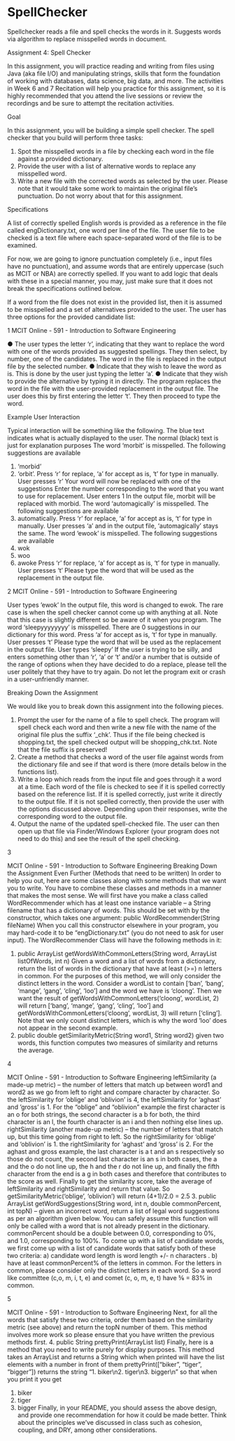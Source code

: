 # SpellChecker
Spellchecker reads a file and spell checks the words in it.  Suggests words via algorithm to replace misspelled words in document.

Assignment 4: Spell Checker

In this assignment, you will practice reading and writing from files using Java (aka file I/O) and
manipulating strings, skills that form the foundation of working with databases, data science,
big data, and more.
The activities in Week 6 and 7 Recitation will help you practice for this assignment, so it is highly
recommended that you attend the live sessions or review the recordings and be sure to attempt
the recitation activities.

Goal

In this assignment, you will be building a simple spell checker. The spell checker that you build
will perform three tasks:
1. Spot the misspelled words in a file by checking each word in the file against a provided
dictionary.
2. Provide the user with a list of alternative words to replace any misspelled word.
3. Write a new file with the corrected words as selected by the user. Please note that it
would take some work to maintain the original file’s punctuation. Do not worry about
that for this assignment.

Specifications

A list of correctly spelled English words is provided as a reference in the file called
engDictionary.txt, one word per line of the file. The user file to be checked is a text file
where each space-separated word of the file is to be examined.

For now, we are going to ignore punctuation completely (i.e., input files have no punctuation),
and assume words that are entirely uppercase (such as MCIT or NBA) are correctly spelled. If
you want to add logic that deals with these in a special manner, you may, just make sure that it
does not break the specifications outlined below.

If a word from the file does not exist in the provided list, then it is assumed to be misspelled
and a set of alternatives provided to the user. The user has three options for the provided
candidate list:

1
MCIT Online - 591 - Introduction to Software Engineering

● The user types the letter ‘r’, indicating that they want to replace the word with one of
the words provided as suggested spellings. They then select, by number, one of the
candidates. The word in the file is replaced in the output file by the selected number.
● Indicate that they wish to leave the word as is. This is done by the user just typing the
letter ‘a’.
● Indicate that they wish to provide the alternative by typing it in directly. The program
replaces the word in the file with the user-provided replacement in the output file. The
user does this by first entering the letter ‘t’. They then proceed to type the word.

Example User Interaction

Typical interaction will be something like the following. The blue text indicates what is actually
displayed to the user. The normal (black) text is just for explanation purposes
The word ‘morbit’ is misspelled.
The following suggestions are available
1. ‘morbid’
2. ‘orbit’.
Press ‘r’ for replace, ‘a’ for accept as is, ‘t’ for type in manually.
User presses ‘r’
Your word will now be replaced with one of the suggestions
Enter the number corresponding to the word that you want to use for replacement.
User enters 1
In the output file, morbit will be replaced with morbid.
The word ‘automagically’ is misspelled.
The following suggestions are available
1. automatically.
Press ‘r’ for replace, ‘a’ for accept as is, ‘t’ for type in manually.
User presses ‘a’ and in the output file, ‘automagically’ stays the same.
The word ‘ewook’ is misspelled. The following suggestions are available
1. wok
2. woo
3. awoke
Press ‘r’ for replace, ‘a’ for accept as is, ‘t’ for type in manually.
User presses ‘t’
Please type the word that will be used as the replacement in the output file.

2
MCIT Online - 591 - Introduction to Software Engineering

User types ’ewok’
In the output file, this word is changed to ewok.
The rare case is when the spell checker cannot come up with anything at all. Note that this case
is slightly different so be aware of it when you program.
The word ‘sleepyyyyyyyy’ is misspelled.
There are 0 suggestions in our dictionary for this word.
Press ‘a’ for accept as is, ‘t’ for type in manually.
User presses ‘t’
Please type the word that will be used as the replacement in the output file.
 User types ‘sleepy’
If the user is trying to be silly, and enters something other than ‘r’, ‘a’ or ‘t’ and/or a number
that is outside of the range of options when they have decided to do a replace, please tell the
user politely that they have to try again. Do not let the program exit or crash in a
user-unfriendly manner.

Breaking Down the Assignment

We would like you to break down this assignment into the following pieces.
1. Prompt the user for the name of a file to spell check. The program will spell check each
word and then write a new file with the name of the original file plus the suffix ‘_chk’.
Thus if the file being checked is shopping.txt, the spell checked output will be
shopping_chk.txt. Note that the file suffix is preserved!
2. Create a method that checks a word of the user file against words from the dictionary
file and see if that word is there (more details below in the functions list).
3. Write a loop which reads from the input file and goes through it a word at a time. Each
word of the file is checked to see if it is spelled correctly based on the reference list. If it
is spelled correctly, just write it directly to the output file. If it is not spelled correctly,
then provide the user with the options discussed above. Depending upon their
responses, write the corresponding word to the output file.
4. Output the name of the updated spell-checked file. The user can then open up that file
via Finder/Windows Explorer (your program does not need to do this) and see the result
of the spell checking.

3

MCIT Online - 591 - Introduction to Software Engineering
Breaking Down the Assignment Even Further
(Methods that need to be written)
In order to help you out, here are some classes along with some methods that we want you to
write. You have to combine these classes and methods in a manner that makes the most sense.
We will first have you make a class called WordRecommender which has at least one instance
variable – a String filename that has a dictionary of words. This should be set with by
the constructor, which takes one argument:
public WordRecommender(String fileName)
When you call this constructor elsewhere in your program, you may hard-code it to be
“engDictionary.txt” (you do not need to ask for user input).
The WordRecommender Class will have the following methods in it:
1. public ArrayList<String> getWordsWithCommonLetters(String word,
ArrayList<String> listOfWords, int n)
Given a word and a list of words from a dictionary, return the list of words in the dictionary that
have at least (>=) n letters in common. For the purposes of this method, we will only consider
the distinct letters in the word.
Consider a wordList to contain [‘ban’, ‘bang’, ‘mange’, ‘gang’, ‘cling’, ‘loo’] and the word we
have is ‘cloong’.
Then we want the result of
getWordsWithCommonLetters(‘cloong’, wordList, 2) will return [‘bang’,
‘mange’, ‘gang’, ‘cling’, ‘loo’]
and
getWordsWithCommonLetters(‘cloong’, wordList, 3) will return
[‘cling’].
Note that we only count distinct letters, which is why the word ‘loo’ does not appear in the
second example.
2. public double getSimilarityMetric(String word1, String word2)
given two words, this function computes two measures of similarity and returns the average.

4

MCIT Online - 591 - Introduction to Software Engineering
leftSimilarity (a made-up metric) – the number of letters that match up between word1 and
word2 as we go from left to right and compare character by character.
So the leftSimilarity for ’oblige’ and ’oblivion’ is 4, the leftSimilarity for ’aghast’ and ’gross’ is 1.
For the “oblige” and “oblivion” example the first character is an o for both strings, the second
character is a b for both, the third character is an l, the fourth character is an i and then nothing
else lines up.
rightSimilarity (another made-up metric) – the number of letters that match up, but this time
going from right to left.
So the rightSimilarity for ‘oblige’ and ‘oblivion’ is 1.
the rightSimilarity for ‘aghast’ and ‘gross’ is 2.
For the aghast and gross example, the last character is a t and an s respectively so those do not
count, the second last character is an s in both cases, the a and the o do not line up, the h and
the r do not line up, and finally the fifth character from the end is a g in both cases and
therefore that contributes to the score as well.
Finally to get the similarity score, take the average of leftSimilarity and rightSimilarity and
return that value. So getSimilarityMetric(‘oblige’, ‘oblivion’) will return (4+1)/2.0 = 2.5
3. public ArrayList<String> getWordSuggestions(String word, int
n, double commonPercent, int topN) –
given an incorrect word, return a list of legal word suggestions as per an algorithm given below.
You can safely assume this function will only be called with a word that is not already present in
the dictionary. commonPercent should be a double between 0.0, corresponding to 0%, and
1.0, corresponding to 100%.
To come up with a list of candidate words, we first come up with a list of candidate words that
satisfy both of these two criteria:
a) candidate word length is word length +/- n characters .
b) have at least commonPercent% of the letters in common.
For the letters in common, please consider only the distinct letters in each word. So a word like
committee (c,o, m, i, t, e) and comet (c, o, m, e, t) have ⅚ = 83% in common.

5

MCIT Online - 591 - Introduction to Software Engineering
Next, for all the words that satisfy these two criteria, order them based on the similarity metric
(see above) and return the topN number of them.
This method involves more work so please ensure that you have written the previous methods
first.
4. public String prettyPrint(ArrayList<String> list)
Finally, here is a method that you need to write purely for display purposes. This method takes
an ArrayList and returns a String which when printed will have the list elements with a number
in front of them
prettyPrint([“biker”, “tiger”, “bigger”]) returns the string “1. biker\n2.
tiger\n3. bigger\n” so that when you print it you get
1. biker
2. tiger
3. bigger
Finally, in your README, you should assess the above design, and provide one recommendation
for how it could be made better. Think about the principles we’ve discussed in class such as
cohesion, coupling, and DRY, among other considerations.
